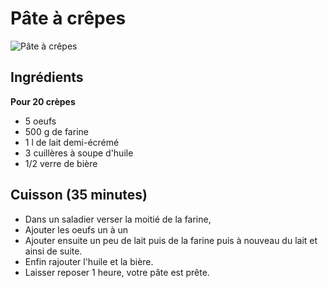 # Pâte à crêpes

![Pâte à crêpes](https://assets.afcdn.com/recipe/20130910/5819_w648h414c1cx1728cy2392.jpg)

## Ingrédients

**Pour 20 crèpes**

- 5 oeufs
- 500 g de farine
- 1 l de lait demi-écrémé
- 3 cuillères à soupe d'huile
- 1/2 verre de bière

## Cuisson (35 minutes)

- Dans un saladier verser la moitié de la farine,
- Ajouter les oeufs un à un
- Ajouter ensuite un peu de lait puis de la farine puis à nouveau du lait et ainsi de suite.
- Enfin rajouter l'huile et la bière.
- Laisser reposer 1 heure, votre pâte est prête.
